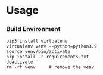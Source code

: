 # Usage

### Build Environment
```
pip3 install virtualenv
virtualenv venv --python=python3.9
source venv/bin/activate
pip install -r requirements.txt
deactivate
rm -rf venv     # remove the venv
```